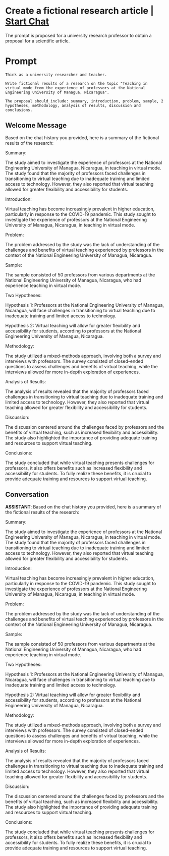 

# Create a fictional research article | [Start Chat](https://gptcall.net/chat.html?data=%7B%22contact%22%3A%7B%22id%22%3A%22wT7uUdqdeL6SjkwkBomU5%22%2C%22flow%22%3Atrue%7D%7D)
The prompt is proposed for a university research professor to obtain a proposal for a scientific article.

# Prompt

```
Think as a university researcher and teacher.

Write fictional results of a research on the topic "Teaching in virtual mode from the experience of professors at the National Engineering University of Managua, Nicaragua".

The proposal should include: summary, introduction, problem, sample, 2 hypotheses, methodology, analysis of results, discussion and conclusions.
```

## Welcome Message
Based on the chat history you provided, here is a summary of the fictional results of the research:



Summary:

The study aimed to investigate the experience of professors at the National Engineering University of Managua, Nicaragua, in teaching in virtual mode. The study found that the majority of professors faced challenges in transitioning to virtual teaching due to inadequate training and limited access to technology. However, they also reported that virtual teaching allowed for greater flexibility and accessibility for students.



Introduction:

Virtual teaching has become increasingly prevalent in higher education, particularly in response to the COVID-19 pandemic. This study sought to investigate the experience of professors at the National Engineering University of Managua, Nicaragua, in teaching in virtual mode.



Problem:

The problem addressed by the study was the lack of understanding of the challenges and benefits of virtual teaching experienced by professors in the context of the National Engineering University of Managua, Nicaragua.



Sample:

The sample consisted of 50 professors from various departments at the National Engineering University of Managua, Nicaragua, who had experience teaching in virtual mode.



Two Hypotheses:

Hypothesis 1: Professors at the National Engineering University of Managua, Nicaragua, will face challenges in transitioning to virtual teaching due to inadequate training and limited access to technology.

Hypothesis 2: Virtual teaching will allow for greater flexibility and accessibility for students, according to professors at the National Engineering University of Managua, Nicaragua.



Methodology:

The study utilized a mixed-methods approach, involving both a survey and interviews with professors. The survey consisted of closed-ended questions to assess challenges and benefits of virtual teaching, while the interviews allowed for more in-depth exploration of experiences.



Analysis of Results:

The analysis of results revealed that the majority of professors faced challenges in transitioning to virtual teaching due to inadequate training and limited access to technology. However, they also reported that virtual teaching allowed for greater flexibility and accessibility for students.



Discussion:

The discussion centered around the challenges faced by professors and the benefits of virtual teaching, such as increased flexibility and accessibility. The study also highlighted the importance of providing adequate training and resources to support virtual teaching.



Conclusions:

The study concluded that while virtual teaching presents challenges for professors, it also offers benefits such as increased flexibility and accessibility for students. To fully realize these benefits, it is crucial to provide adequate training and resources to support virtual teaching.

## Conversation

**ASSISTANT**: Based on the chat history you provided, here is a summary of the fictional results of the research:



Summary:

The study aimed to investigate the experience of professors at the National Engineering University of Managua, Nicaragua, in teaching in virtual mode. The study found that the majority of professors faced challenges in transitioning to virtual teaching due to inadequate training and limited access to technology. However, they also reported that virtual teaching allowed for greater flexibility and accessibility for students.



Introduction:

Virtual teaching has become increasingly prevalent in higher education, particularly in response to the COVID-19 pandemic. This study sought to investigate the experience of professors at the National Engineering University of Managua, Nicaragua, in teaching in virtual mode.



Problem:

The problem addressed by the study was the lack of understanding of the challenges and benefits of virtual teaching experienced by professors in the context of the National Engineering University of Managua, Nicaragua.



Sample:

The sample consisted of 50 professors from various departments at the National Engineering University of Managua, Nicaragua, who had experience teaching in virtual mode.



Two Hypotheses:

Hypothesis 1: Professors at the National Engineering University of Managua, Nicaragua, will face challenges in transitioning to virtual teaching due to inadequate training and limited access to technology.

Hypothesis 2: Virtual teaching will allow for greater flexibility and accessibility for students, according to professors at the National Engineering University of Managua, Nicaragua.



Methodology:

The study utilized a mixed-methods approach, involving both a survey and interviews with professors. The survey consisted of closed-ended questions to assess challenges and benefits of virtual teaching, while the interviews allowed for more in-depth exploration of experiences.



Analysis of Results:

The analysis of results revealed that the majority of professors faced challenges in transitioning to virtual teaching due to inadequate training and limited access to technology. However, they also reported that virtual teaching allowed for greater flexibility and accessibility for students.



Discussion:

The discussion centered around the challenges faced by professors and the benefits of virtual teaching, such as increased flexibility and accessibility. The study also highlighted the importance of providing adequate training and resources to support virtual teaching.



Conclusions:

The study concluded that while virtual teaching presents challenges for professors, it also offers benefits such as increased flexibility and accessibility for students. To fully realize these benefits, it is crucial to provide adequate training and resources to support virtual teaching.

